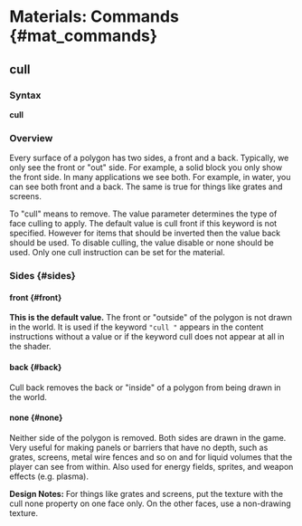 # Materials: Commands {#mat_commands}
## cull
### Syntax

**cull <side>**

### Overview

Every surface of a polygon has two sides, a front and a back. Typically,
we only see the front or "out" side. For example, a solid block you only
show the front side. In many applications we see both. For example, in
water, you can see both front and a back. The same is true for things
like grates and screens.

To "cull" means to remove. The value parameter determines the type of
face culling to apply. The default value is cull front if this keyword
is not specified. However for items that should be inverted then the
value back should be used. To disable culling, the value disable or none
should be used. Only one cull instruction can be set for the material.

### Sides {#sides}

#### front {#front}

**This is the default value.** The front or "outside" of the polygon is
not drawn in the world. It is used if the keyword `"cull "` appears in
the content instructions without a <side> value or if the keyword cull
does not appear at all in the shader.

#### back {#back}

Cull back removes the back or "inside" of a polygon from being drawn in
the world.

#### none {#none}

Neither side of the polygon is removed. Both sides are drawn in the
game. Very useful for making panels or barriers that have no depth, such
as grates, screens, metal wire fences and so on and for liquid volumes
that the player can see from within. Also used for energy fields,
sprites, and weapon effects (e.g. plasma).

**Design Notes:** For things like grates and screens, put the texture
with the cull none property on one face only. On the other faces, use a
non-drawing texture.